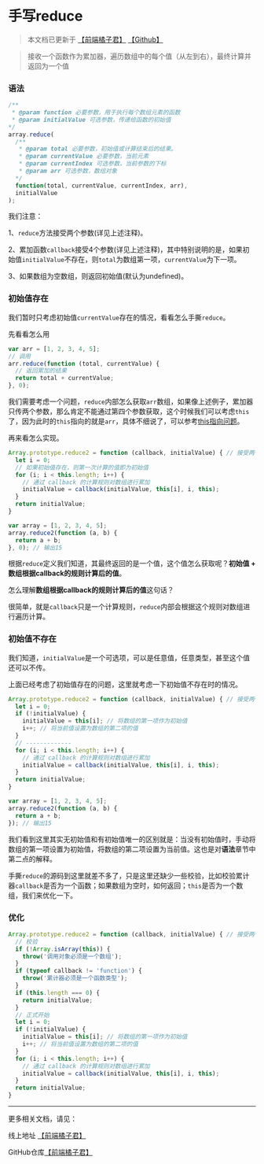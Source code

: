 # 手写reduce
> 本文档已更新于 [【前端橘子君】](http://xiaoysosheng.top/#/interview/手写reduce) [【Github】](https://github.com/xiaoyaosheng-yu/library/blob/master/interview/手写reduce.md)

> 接收一个函数作为累加器，遍历数组中的每个值（从左到右），最终计算并返回为一个值

### 语法
```javascript
/**
 * @param function 必要参数，用于执行每个数组元素的函数
 * @param initialValue 可选参数，传递给函数的初始值
*/
array.reduce(
  /**
   * @param total 必要参数，初始值或计算结束后的结果。
   * @param currentValue 必要参数，当前元素
   * @param currentIndex 可选参数，当前参数的下标
   * @param arr 可选参数，数组对象
  */
  function(total, currentValue, currentIndex, arr),
  initialValue
);
```

我们注意：

1、`reduce`方法接受两个参数(详见上述注释)。

2、累加函数`callback`接受4个参数(详见上述注释)，其中特别说明的是，如果初始值`initialValue`不存在，则`total`为数组第一项，`currentValue`为下一项。

3、如果数组为空数组，则返回初始值(默认为undefined)。

### 初始值存在

我们暂时只考虑初始值`currentValue`存在的情况，看看怎么手撕`reduce`。

先看看怎么用
```javascript
var arr = [1, 2, 3, 4, 5];
// 调用
arr.reduce(function (total, currentValue) {
  // 返回累加的结果
  return total + currentValue;
}, 0);
```

我们需要考虑一个问题，`reduce`内部怎么获取`arr`数组，如果像上述例子，累加器只传两个参数，那么肯定不能通过第四个参数获取，这个时候我们可以考虑`this`了，因为此时的`this`指向的就是`arr`，具体不细说了，可以参考[this指向问题](http://xiaoysosheng.top/#/javascript/this指向问题)。

再来看怎么实现。
```javascript
Array.prototype.reduce2 = function (callback, initialValue) { // 接受两个参数，累加器和初始值
  let i = 0;
  // 如果初始值存在，则第一次计算的值即为初始值
  for (i; i < this.length; i++) {
    // 通过 callback 的计算规则对数组进行累加
    initialValue = callback(initialValue, this[i], i, this);
  }
  return initialValue;
}

var array = [1, 2, 3, 4, 5];
array.reduce2(function (a, b) {
  return a + b;
}, 0); // 输出15
```

根据`reduce`定义我们知道，其最终返回的是一个值，这个值怎么获取呢？**初始值 + 数组根据callback的规则计算后的值**。

怎么理解**数组根据callback的规则计算后的值**这句话？

很简单，就是`callback`只是一个计算规则，`reduce`内部会根据这个规则对数组进行遍历计算。

### 初始值不存在
我们知道，`initialValue`是一个可选项，可以是任意值，任意类型，甚至这个值还可以不传。

上面已经考虑了初始值存在的问题，这里就考虑一下初始值不存在时的情况。

```javascript
Array.prototype.reduce2 = function (callback, initialValue) { // 接受两个参数，累加器和初始值
  let i = 0;
  if (!initialValue) {
    initialValue = this[i]; // 将数组的第一项作为初始值
    i++; // 将当前值设置为数组的第二项的值
  }
  // -------------
  for (i; i < this.length; i++) {
    // 通过 callback 的计算规则对数组进行累加
    initialValue = callback(initialValue, this[i], i, this);
  }
  return initialValue;
}

var array = [1, 2, 3, 4, 5];
array.reduce2(function (a, b) {
  return a + b;
}); // 输出15
```

我们看到这里其实无初始值和有初始值唯一的区别就是：当没有初始值时，手动将数组的第一项设置为初始值，将数组的第二项设置为当前值。这也是对**语法**章节中第二点的解释。

手撕`reduce`的源码到这里就差不多了，只是这里还缺少一些校验，比如校验累计器`callback`是否为一个函数；如果数组为空时，如何返回；`this`是否为一个数组，我们来优化一下。

### 优化
```javascript
Array.prototype.reduce2 = function (callback, initialValue) { // 接受两个参数，累加器和初始值
  // 校验
  if (!Array.isArray(this)) {
    throw('调用对象必须是一个数组');
  }
  if (typeof callback != 'function') {
    throw('累计器必须是一个函数类型');
  }
  if (this.length === 0) {
    return initialValue;
  }
  // 正式开始
  let i = 0;
  if (!initialValue) {
    initialValue = this[i]; // 将数组的第一项作为初始值
    i++; // 将当前值设置为数组的第二项的值
  }
  for (i; i < this.length; i++) {
    // 通过 callback 的计算规则对数组进行累加
    initialValue = callback(initialValue, this[i], i, this);
  }
  return initialValue;
}
```

-------

更多相关文档，请见：

线上地址 [【前端橘子君】](http://xiaoysosheng.top)

GitHub仓库[【前端橘子君】](https://github.com/xiaoyaosheng-yu/library)